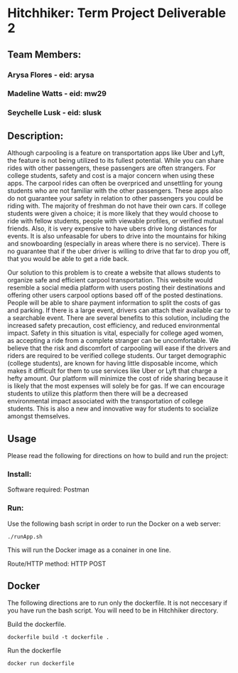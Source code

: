 # Hitchhiker: Term Project Deliverable 2


## Team Members:
### Arysa Flores - eid: arysa
### Madeline Watts - eid: mw29
### Seychelle Lusk - eid: slusk 


	
## Description:
Although carpooling is a feature on transportation apps like Uber and Lyft, the feature is not being utilized to its fullest potential. While you can share rides with other passengers, these passengers are often strangers. For college students, safety and cost is a major concern when using these apps. The carpool rides can often be overpriced and unsettling for young students who are not familiar with the other passengers. These apps also do not guarantee your safety in relation to other passengers you could be riding with. The majority of freshman do not have their own cars. If college students were given a choice; it is more likely that they would choose to ride with fellow students, people with viewable profiles, or verified mutual friends. Also, it is very expensive to have ubers drive long distances for events. It is also unfeasable for ubers to drive into the mountains for hiking and snowboarding (especially in areas where there is no service). There is no guarantee that if the uber driver is willing to drive that far to drop you off, that you would be able to get a ride back.
	
Our solution to this problem is to create a website that allows students to organize safe and efficient carpool transportation. This website would resemble a social media platform with users posting their destinations and offering other users carpool options based off of the posted destinations. People will be able to share payment information to split the costs of gas and parking. If there is a large event, drivers can attach their available car to a searchable event. There are several benefits to this solution, including the increased safety precaution, cost efficiency, and reduced environmental impact. Safety in this situation is vital, especially for college aged women, as accepting a ride from a complete stranger can be uncomfortable. We believe that the risk and discomfort of carpooling will ease if the drivers and riders are required to be verified college students. Our target demographic (college students), are known for having little disposable income, which makes it difficult for them to use services like Uber or Lyft that charge a hefty amount. Our platform will minimize the cost of ride sharing because it is likely that the most expenses will solely be for gas. If we can encourage students to utilize this platform then there will be a decreased environmental impact associated with the transportation of college students. This is also a new and innovative way for students to socialize amongst themselves.



## Usage

Please read the following for directions on how to build and run the project: 
### Install:

Software required: Postman

### Run:

Use the following bash script in order to run the Docker on a web server:

	./runApp.sh
This will run the Docker image as a conainer in one line.
	
Route/HTTP method: HTTP POST



## Docker 
The following directions are to run only the dockerfile. It is not neccesary if you have run the bash script.
You will need to be in Hitchhiker directory.

Build the dockerfile.

	dockerfile build -t dockerfile .
	
Run the dockerfile

	docker run dockerfile
